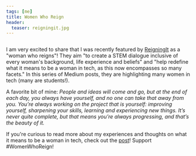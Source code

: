 ```yaml
---
tags: [me]
title: Women Who Reign
header:
  teaser: reigningit.jpg
---
```


<img src="{{ site.url }}{{ site.baseurl }}/images/reigningit.jpg" alt="">

I am very excited to share that I was recently featured by <a href="https://medium.com/@ReigningIt" target="_blank">ReigningIt</a> as a "woman who reigns"!  They aim "to create a STEM dialogue inclusive of every woman's background, life experience and beliefs" and "help redefine what it means to be a woman in tech, as this now encompasses so many facets."  In this series of Medium posts, they are highlighting many women in tech (many are students!).  

A favorite bit of mine:
_People and ideas will come and go, but at the end of each day, you always have yourself, and no one can take that away from you. You’re always working on the project that is yourself: improving yourself, sharpening your skills, learning and experiencing new things. It’s never quite complete, but that means you’re always progressing, and that’s the beauty of it._

If you're curious to read more about my experiences and thoughts on what it means to be a woman in tech, check out the <a href="https://medium.com/@ReigningIt/women-who-reign-alyssa-liu-2fa777566b61#.tn8phhsw4" target="_blank">post</a>!  Support #WomenWhoReign!
